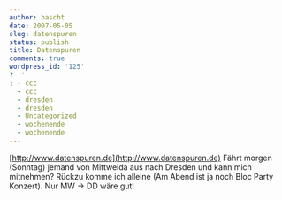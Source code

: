 ```yaml
---
author: bascht
date: 2007-05-05
slug: datenspuren
status: publish
title: Datenspuren
comments: true
wordpress_id: '125'
? ''
: - ccc
  - ccc
  - dresden
  - dresden
  - Uncategorized
  - wochenende
  - wochenende
---
```


[http://www.datenspuren.de](http://www.datenspuren.de) Fährt morgen
(Sonntag) jemand von Mittweida aus nach Dresden und kann mich
mitnehmen? Rückzu komme ich alleine (Am Abend ist ja noch Bloc
Party Konzert). Nur MW -\> DD wäre gut!


